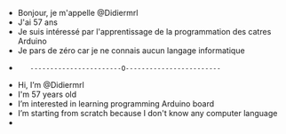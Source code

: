 
- Bonjour, je m'appelle @Didiermrl
- J'ai 57 ans
- Je suis intéressé par l'apprentissage de la programmation des catres Arduino
- Je pars de zéro car je ne connais aucun langage informatique
-        -----------------------O------------------------
- Hi, I’m @Didiermrl
- I'm 57 years old
- I’m interested in learning programming Arduino board
- I’m starting from scratch because I don't know any computer language
- 
<!---
Didiermrl/Didiermrl is a ✨ special ✨ repository because its `README.md` (this file) appears on your GitHub profile.
You can click the Preview link to take a look at your changes.
--->
